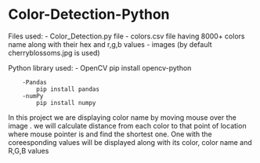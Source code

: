 # Color-Detection-Python




Files used:
        - Color_Detection.py file
        - colors.csv file having 8000+ colors name along with their hex and r,g,b values
        - images (by default cherryblossoms.jpg is used)
        
Python library used:
        - OpenCV 
            pip install opencv-python
            
        -Pandas 
            pip install pandas
        -numPy
            pip install numpy
            
In this project we are displaying color name by moving mouse over the image . we will calculate distance from each color to that point of location where mouse pointer is  and find the shortest one.
One with the coreesponding values will be displayed along with its color, color name and R,G,B values

